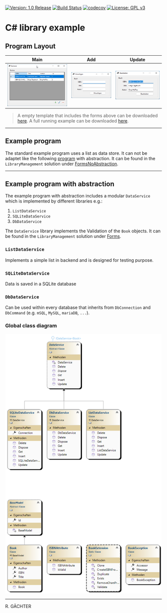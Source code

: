 [![Version: 1.0 Release](https://img.shields.io/badge/Version-1.0%20Release-green.svg)](https://github.com/sunriax) [![Build Status](https://www.travis-ci.com/ak-app/coding.svg?branch=main)](https://www.travis-ci.com/ak-app/coding) [![codecov](https://codecov.io/gh/ak-app/coding/branch/main/graph/badge.svg)](https://codecov.io/gh/ak-app/coding) [![License: GPL v3](https://img.shields.io/badge/License-GPL%20v3-blue.svg)](https://www.gnu.org/licenses/gpl-3.0)


# C# library example

## Program Layout

| Main | Add | Update |
|------|-----|--------|
| ![FormMain](./FormMain.png) | ![FormData](./FormData_Create.png) | ![FormData](./FormData_Update.png) |

> A empty template that includes the forms above can be downloaded [here](https://github.com/ak-app/coding/releases/latest/download/FormTemplate.zip). A full running example can be downloaded [here](https://github.com/ak-app/coding/releases/latest/download/Example.zip).

---

## Example program

The standard example program uses a list as data store. It can not be adaptet like the following [program](#example-program-with-abstraction) with abstraction. It can be found in the `LibraryManagement` solution under [FormsNoAbstraction](./FormsNoAbstraction).

---

## Example program with abstraction

The example program with abstraction includes a modular `DataService` which is implemented by different libraries e.g.:

1. `ListDataService`
1. `SQLiteDataService`
1. `DbDataService`

The `DataService` library implements the Validation of the `Book` objects. It can be found in the `LibraryManagement` solution under [Forms](./Forms).

### `ListDataService`

Implements a simple list in backend and is designed for testing purpose.

### `SQLiteDataService`

Data is saved in a SQLite database

### `DbDataService`

Can be used within every database that inherits from `DbConnection` and `DbCommand` (e.g. `mSQL`, `MySQL`, `mariaDB`, `...`).

### Global class diagram

![Diagram](./GlobalClassDiagram.png)

---

R. GÄCHTER